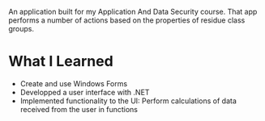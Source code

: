 An application built for my Application And Data Security course. That app performs a number of actions based on the properties of residue class groups.

# What I Learned

* Create and use Windows Forms
* Developped a user interface with .NET
* Implemented functionality  to the UI: Perform calculations of data received from the user in functions
